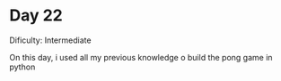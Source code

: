 # Day 22
<p>Dificulty: Intermediate</p>
<p>On this day, i used all my previous knowledge o build the pong game in python</p>
